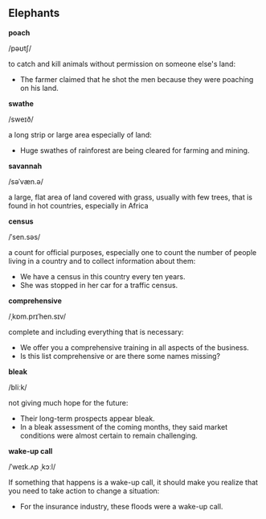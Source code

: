 ## Elephants

**poach**

/pəʊtʃ/

to catch and kill animals without permission on someone else's land:

* The farmer claimed that he shot the men because they were poaching on his land.

**swathe**

/sweɪð/

a long strip or large area especially of land:

* Huge swathes of rainforest are being cleared for farming and mining.

**savannah**

/səˈvæn.ə/

a large, flat area of land covered with grass, usually with few trees, that is found in hot countries, especially in Africa

**census**

/ˈsen.səs/

a count for official purposes, especially one to count the number of people living in a country and to collect information about them:

* We have a census in this country every ten years.
* She was stopped in her car for a traffic census.

**comprehensive**

/ˌkɒm.prɪˈhen.sɪv/

complete and including everything that is necessary:

* We offer you a comprehensive training in all aspects of the business.
* Is this list comprehensive or are there some names missing?

**bleak**

/bliːk/

not giving much hope for the future:

* Their long-term prospects appear bleak.
* In a bleak assessment of the coming months, they said market conditions were almost certain to remain challenging.

**wake-up call**

/ˈweɪk.ʌp ˌkɔːl/

If something that happens is a wake-up call, it should make you realize that you need to take action to change a situation:

* For the insurance industry, these floods were a wake-up call.
